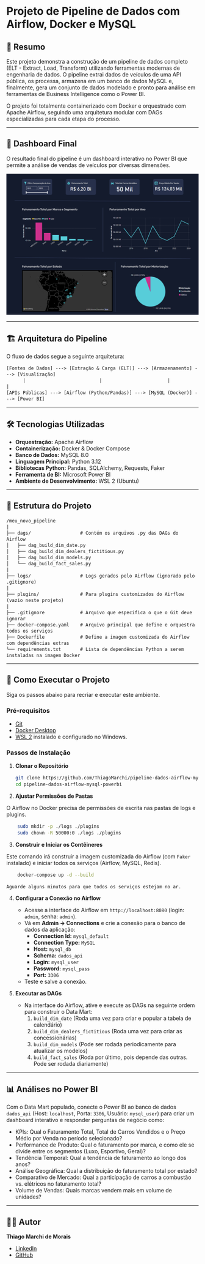 # Projeto de Pipeline de Dados com Airflow, Docker e MySQL

## 📄 Resumo

Este projeto demonstra a construção de um pipeline de dados completo (ELT - Extract, Load, Transform) utilizando ferramentas modernas de engenharia de dados. O pipeline extrai dados de veículos de uma API pública, os processa, armazena em um banco de dados MySQL e, finalmente, gera um conjunto de dados modelado e pronto para análise em ferramentas de Business Intelligence como o Power BI.

O projeto foi totalmente containerizado com Docker e orquestrado com Apache Airflow, seguindo uma arquitetura modular com DAGs especializadas para cada etapa do processo.

---

## 📄 Dashboard Final

O resultado final do pipeline é um dashboard interativo no Power BI que permite a análise de vendas de veículos por diversas dimensões.

![Dashboard Screenshot](https://github.com/ThiagoMarchi/pipeline-dados-airflow-mysql-powerbi/blob/main/dashboard.png)

---

## 🏗️ Arquitetura do Pipeline

O fluxo de dados segue a seguinte arquitetura:

```
[Fontes de Dados] ---> [Extração & Carga (ELT)] ---> [Armazenamento] ---> [Visualização]
      |                           |                        |                    |
[APIs Públicas] ---> [Airflow (Python/Pandas)] ---> [MySQL (Docker)] ---> [Power BI]
```

---

## 🛠️ Tecnologias Utilizadas

* **Orquestração:** Apache Airflow
* **Containerização:** Docker & Docker Compose
* **Banco de Dados:** MySQL 8.0
* **Linguagem Principal:** Python 3.12
* **Bibliotecas Python:** Pandas, SQLAlchemy, Requests, Faker
* **Ferramenta de BI:** Microsoft Power BI
* **Ambiente de Desenvolvimento:** WSL 2 (Ubuntu)

---

## 📁 Estrutura do Projeto

```
/meu_novo_pipeline
|
├── dags/                  # Contém os arquivos .py das DAGs do Airflow
│   ├── dag_build_dim_date.py
│   ├── dag_build_dim_dealers_fictitious.py
│   ├── dag_build_dim_models.py
│   └── dag_build_fact_sales.py
|
├── logs/                  # Logs gerados pelo Airflow (ignorado pelo .gitignore)
|
├── plugins/               # Para plugins customizados do Airflow (vazio neste projeto)
|
├── .gitignore             # Arquivo que especifica o que o Git deve ignorar
├── docker-compose.yaml    # Arquivo principal que define e orquestra todos os serviços
├── Dockerfile             # Define a imagem customizada do Airflow com dependências extras
└── requirements.txt       # Lista de dependências Python a serem instaladas na imagem Docker
```

---

## 🚀 Como Executar o Projeto

Siga os passos abaixo para recriar e executar este ambiente.

### Pré-requisitos
* [Git](https://git-scm.com/)
* [Docker Desktop](https://www.docker.com/products/docker-desktop/)
* [WSL 2](https://learn.microsoft.com/pt-br/windows/wsl/install) instalado e configurado no Windows.

### Passos de Instalação

1.  **Clonar o Repositório**
    ```bash
    git clone https://github.com/ThiagoMarchi/pipeline-dados-airflow-mysql-powerbi
    cd pipeline-dados-airflow-mysql-powerbi
    ```

2.  **Ajustar Permissões de Pastas**

O Airflow no Docker precisa de permissões de escrita nas pastas de logs e plugins.
```bash
    sudo mkdir -p ./logs ./plugins
    sudo chown -R 50000:0 ./logs ./plugins
```

3.  **Construir e Iniciar os Contêineres**

Este comando irá construir a imagem customizada do Airflow (com `Faker` instalado) e iniciar todos os serviços (Airflow, MySQL, Redis).
```bash
    docker-compose up -d --build
```
    Aguarde alguns minutos para que todos os serviços estejam no ar.

4.  **Configurar a Conexão no Airflow**
    * Acesse a interface do Airflow em `http://localhost:8080` (login: `admin`, senha: `admin`).
    * Vá em **Admin -> Connections** e crie a conexão para o banco de dados da aplicação:
        * **Connection Id:** `mysql_default`
        * **Connection Type:** `MySQL`
        * **Host:** `mysql_db`
        * **Schema:** `dados_api`
        * **Login:** `mysql_user`
        * **Password:** `mysql_pass`
        * **Port:** `3306`
    * Teste e salve a conexão.
   
5.  **Executar as DAGs**
    * Na interface do Airflow, ative e execute as DAGs na seguinte ordem para construir o Data Mart:
        1. `build_dim_date` (Roda uma vez para criar e popular a tabela de calendário)
        2.  `build_dim_dealers_fictitious` (Roda uma vez para criar as concessionárias)
        3.  `build_dim_models` (Pode ser rodada periodicamente para atualizar os modelos)
        4.  `build_fact_sales` (Roda por último, pois depende das outras. Pode ser rodada diariamente)

---

## 📊 Análises no Power BI

Com o Data Mart populado, conecte o Power BI ao banco de dados `dados_api` (Host: `localhost`, Porta: `3306`, Usuário: `mysql_user`) para criar um dashboard interativo e responder perguntas de negócio como:
* KPIs: Qual o Faturamento Total, Total de Carros Vendidos e o Preço Médio por Venda no período selecionado?
* Performance de Produto: Qual o faturamento por marca, e como ele se divide entre os segmentos (Luxo, Esportivo, Geral)?
* Tendência Temporal: Qual a tendência de faturamento ao longo dos anos?
* Análise Geográfica: Qual a distribuição do faturamento total por estado?
* Comparativo de Mercado: Qual a participação de carros a combustão vs. elétricos no faturamento total?
* Volume de Vendas: Quais marcas vendem mais em volume de unidades?

---

## 👨‍💻 Autor

**Thiago Marchi de Morais**

* [LinkedIn](https://www.linkedin.com/in/thiago-marchi/)
* [GitHub](https://github.com/ThiagoMarchi)

